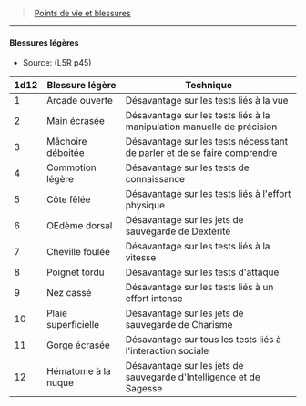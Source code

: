 ﻿---
!GenericItem
Name: Blessures légères
Id: l5r_hitpoints_hd.md#blessures-légères
ParentLink: l5r_hitpoints_hd.md#points-de-vie-et-blessures
ParentName: Points de vie et blessures
NameLevel: 4
Source: (L5R p45)
Attributes: {}
---
> [Points de vie et blessures](hd_l5r_hitpoints.md)

---

#### Blessures légères

- Source: (L5R p45)

|1d12|Blessure légère|Technique|
|---|---|---|
|1|Arcade ouverte|Désavantage sur les tests liés à la vue|
|2|Main écrasée|Désavantage sur les tests liés à la manipulation manuelle de précision|
|3|Mâchoire déboitée|Désavantage sur les tests nécessitant de parler et de se faire comprendre|
|4|Commotion légère|Désavantage sur les tests de connaissance|
|5|Côte fêlée|Désavantage sur les tests liés à l'effort physique|
|6|OEdème dorsal|Désavantage sur les jets de sauvegarde de Dextérité|
|7|Cheville foulée|Désavantage sur les tests liés à la vitesse|
|8|Poignet tordu|Désavantage sur les tests d'attaque|
|9|Nez cassé|Désavantage sur les tests liés à un effort intense|
|10|Plaie superficielle|Désavantage sur les jets de sauvegarde de Charisme|
|11|Gorge écrasée|Désavantage sur tous les tests liés à l'interaction sociale|
|12|Hématome à la nuque|Désavantage sur les jets de sauvegarde d'Intelligence et de Sagesse|

